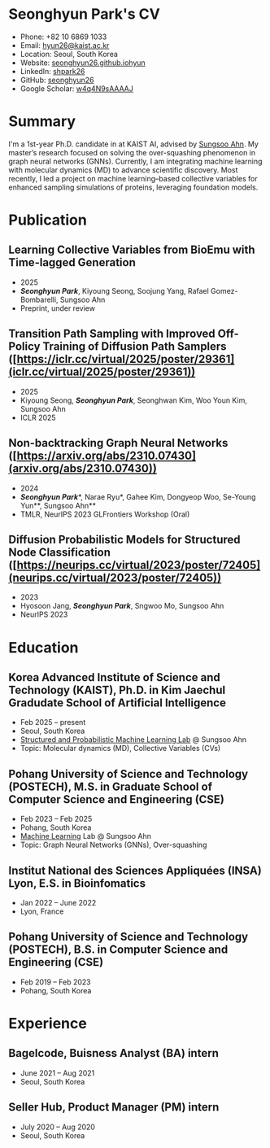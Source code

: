 # Seonghyun Park's CV

- Phone: +82 10 6869 1033
- Email: [hyun26@kaist.ac.kr](mailto:hyun26@kaist.ac.kr)
- Location: Seoul, South Korea
- Website: [seonghyun26.github.iohyun](https://seonghyun26.github.io/hyun/)
- LinkedIn: [shpark26](https://linkedin.com/in/shpark26)
- GitHub: [seonghyun26](https://github.com/seonghyun26)
- Google Scholar: [w4q4N9sAAAAJ](https://scholar.google.com/citations?user=w4q4N9sAAAAJ)


# Summary

I'm a 1st-year Ph.D. candidate in at KAIST AI, advised by [Sungsoo Ahn](https://sites.google.com/view/sungsooahn0215). My master’s research focused on solving the over-squashing phenomenon in graph neural networks (GNNs). Currently, I am integrating machine learning with molecular dynamics (MD) to advance scientific discovery. Most recently, I led a project on machine learning–based collective variables for enhanced sampling simulations of proteins, leveraging foundation models.

# Publication

## Learning Collective Variables from BioEmu with Time-lagged Generation 
- 2025
- ***Seonghyun Park***, Kiyoung Seong, Soojung Yang, Rafael Gomez-Bombarelli, Sungsoo Ahn
- Preprint, under review

## Transition Path Sampling with Improved Off-Policy Training of Diffusion Path Samplers ([https://iclr.cc/virtual/2025/poster/29361](iclr.cc/virtual/2025/poster/29361))
- 2025
- Kiyoung Seong, ***Seonghyun Park***, Seonghwan Kim, Woo Youn Kim, Sungsoo Ahn
- ICLR 2025

## Non-backtracking Graph Neural Networks ([https://arxiv.org/abs/2310.07430](arxiv.org/abs/2310.07430))
- 2024
- ***Seonghyun Park****, Narae Ryu*, Gahee Kim, Dongyeop Woo, Se-Young Yun**, Sungsoo Ahn**
- TMLR, NeurIPS 2023 GLFrontiers Workshop (Oral)

## Diffusion Probabilistic Models for Structured Node Classification ([https://neurips.cc/virtual/2023/poster/72405](neurips.cc/virtual/2023/poster/72405))
- 2023
- Hyosoon Jang, ***Seonghyun Park***, Sngwoo Mo, Sungsoo Ahn
- NeurIPS 2023

# Education

## Korea Advanced Institute of Science and Technology (KAIST), Ph.D. in Kim Jaechul Gradudate School of Artificial Intelligence

- Feb 2025 – present
- Seoul, South Korea
- [Structured and Probabilistic Machine Learning Lab](https://sites.google.com/view/sungsooahn0215) @ Sungsoo Ahn
- Topic: Molecular dynamics (MD), Collective Variables (CVs)

## Pohang University of Science and Technology (POSTECH), M.S. in Graduate School of Computer Science and Engineering (CSE)

- Feb 2023 – Feb 2025
- Pohang, South Korea
- [Machine Learning](https://ml.postech.ac.kr/) Lab @ Sungsoo Ahn 
- Topic: Graph Neural Networks (GNNs), Over-squashing

## Institut National des Sciences Appliquées (INSA) Lyon, E.S. in Bioinfomatics

- Jan 2022 – June 2022
- Lyon, France

## Pohang University of Science and Technology (POSTECH), B.S. in Computer Science and Engineering (CSE)

- Feb 2019 – Feb 2023
- Pohang, South Korea

# Experience

## Bagelcode, Buisness Analyst (BA) intern

- June 2021 – Aug 2021
- Seoul, South Korea

## Seller Hub, Product Manager (PM) intern

- July 2020 – Aug 2020
- Seoul, South Korea

